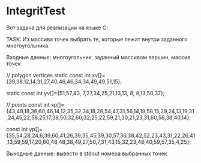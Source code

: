 # IntegritTest
Вот задача для реализации на языке C:

TASK:
Из массива точек выбрать те, которые лежат внутри заданного многоугольника.

Входные данные: многоугольник, заданный массивом вершин, массив точек

// polygon vertices
static const int xv[]={39,38,12,14,31,27,40,46,46,34,34,49,49,51,15};

static const int yv[]={51,57,43, 7,27,34,25,21,13,13, 8, 8,13,50,37};

// points
const int xp[]={43,48,18,36,60,46,14,12,35,32,34,18,28,54,47,31,56,14,19,58,15,29,24,13,19,31,24,45,22,58,25,17,38,50,32,60,32,25,22,59,21,30,21,23,31,60,56,38,40,14};

const int yp[]={35,54,28,24,6,39,60,41,26,39,35,45,39,30,57,36,38,42,52,23,43,31,22,26,41,13,59,59,17,20,60,48,48,38,49,27,50,7,31,43,15,32,23,48,40,59,57,35,4,25};


Выходные данные: вывести в stdout номера выбранных точек
